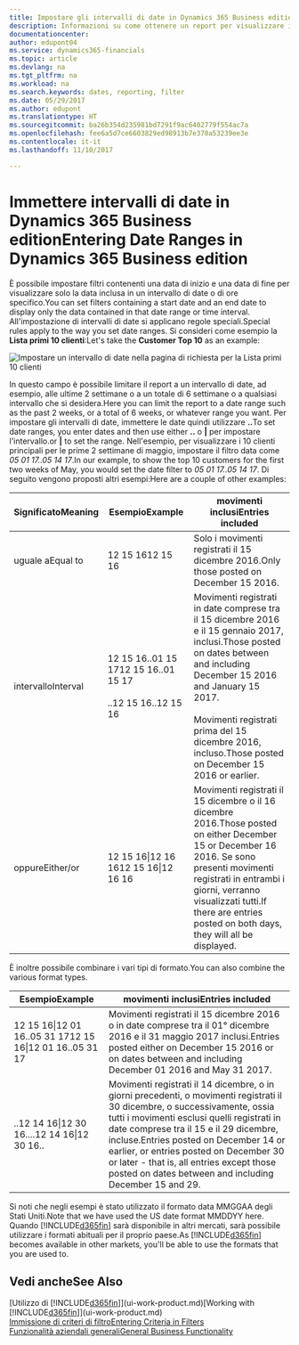 ```yaml
---
title: Impostare gli intervalli di date in Dynamics 365 Business edition | Documenti Microsoft
description: Informazioni su come ottenere un report per visualizzare i dati relativi a periodi di tempo specifici utilizzando gli intervalli di date in Dynamics 365 Business edition.
documentationcenter: 
author: edupont04
ms.service: dynamics365-financials
ms.topic: article
ms.devlang: na
ms.tgt_pltfrm: na
ms.workload: na
ms.search.keywords: dates, reporting, filter
ms.date: 05/29/2017
ms.author: edupont
ms.translationtype: HT
ms.sourcegitcommit: ba26b354d235981bd7291f9ac6402779f554ac7a
ms.openlocfilehash: fee6a5d7ce6603829ed98913b7e370a53239ee3e
ms.contentlocale: it-it
ms.lasthandoff: 11/10/2017

---
```

# <a name="entering-date-ranges-in-dynamics-365-business-edition"></a><span data-ttu-id="946a0-103">Immettere intervalli di date in Dynamics 365 Business edition</span><span class="sxs-lookup"><span data-stu-id="946a0-103">Entering Date Ranges in Dynamics 365 Business edition</span></span> 
<span data-ttu-id="946a0-104">È possibile impostare filtri contenenti una data di inizio e una data di fine per visualizzare solo la data inclusa in un intervallo di date o di ore specifico.</span><span class="sxs-lookup"><span data-stu-id="946a0-104">You can set filters containing a start date and an end date to display only the data contained in that date range or time interval.</span></span> <span data-ttu-id="946a0-105">All'impostazione di intervalli di date si applicano regole speciali.</span><span class="sxs-lookup"><span data-stu-id="946a0-105">Special rules apply to the way you set date ranges.</span></span> <span data-ttu-id="946a0-106">Si consideri come esempio la **Lista primi 10 clienti**:</span><span class="sxs-lookup"><span data-stu-id="946a0-106">Let's take the **Customer Top 10** as an example:</span></span>

![Impostare un intervallo di date nella pagina di richiesta per la Lista primi 10 clienti](./media/ui-enter-date-ranges/customer-top10-list.png)

<span data-ttu-id="946a0-108">In questo campo è possibile limitare il report a un intervallo di date, ad esempio, alle ultime 2 settimane o a un totale di 6 settimane o a qualsiasi intervallo che si desidera.</span><span class="sxs-lookup"><span data-stu-id="946a0-108">Here you can limit the report to a date range such as the past 2 weeks, or a total of 6 weeks, or whatever range you want.</span></span> <span data-ttu-id="946a0-109">Per impostare gli intervalli di date, immettere le date quindi utilizzare **..**</span><span class="sxs-lookup"><span data-stu-id="946a0-109">To set date ranges, you enter dates and then use either **..**</span></span> <span data-ttu-id="946a0-110">o **|** per impostare l'intervallo.</span><span class="sxs-lookup"><span data-stu-id="946a0-110">or **|** to set the range.</span></span> <span data-ttu-id="946a0-111">Nell'esempio, per visualizzare i 10 clienti principali per le prime 2 settimane di maggio, impostare il filtro data come *05 01 17..05 14 17*.</span><span class="sxs-lookup"><span data-stu-id="946a0-111">In our example, to show the top 10 customers for the first two weeks of May, you would set the date filter to *05 01 17..05 14 17*.</span></span>
<span data-ttu-id="946a0-112">Di seguito vengono proposti altri esempi:</span><span class="sxs-lookup"><span data-stu-id="946a0-112">Here are a couple of other examples:</span></span>

| <span data-ttu-id="946a0-113">Significato</span><span class="sxs-lookup"><span data-stu-id="946a0-113">Meaning</span></span> | <span data-ttu-id="946a0-114">Esempio</span><span class="sxs-lookup"><span data-stu-id="946a0-114">Example</span></span> | <span data-ttu-id="946a0-115">movimenti inclusi</span><span class="sxs-lookup"><span data-stu-id="946a0-115">Entries included</span></span> |
|---|---|---|
|<span data-ttu-id="946a0-116">uguale a</span><span class="sxs-lookup"><span data-stu-id="946a0-116">Equal to</span></span>| <span data-ttu-id="946a0-117">12 15 16</span><span class="sxs-lookup"><span data-stu-id="946a0-117">12 15 16</span></span> |<span data-ttu-id="946a0-118">Solo i movimenti registrati il 15 dicembre 2016.</span><span class="sxs-lookup"><span data-stu-id="946a0-118">Only those posted on December 15 2016.</span></span>|
|<span data-ttu-id="946a0-119">intervallo</span><span class="sxs-lookup"><span data-stu-id="946a0-119">Interval</span></span>| <span data-ttu-id="946a0-120">12 15 16..01 15 17</span><span class="sxs-lookup"><span data-stu-id="946a0-120">12 15 16..01 15 17</span></span><br /><br /><span data-ttu-id="946a0-121">..12 15 16</span><span class="sxs-lookup"><span data-stu-id="946a0-121">..12 15 16</span></span>|<span data-ttu-id="946a0-122">Movimenti registrati in date comprese tra il 15 dicembre 2016 e il 15 gennaio 2017, inclusi.</span><span class="sxs-lookup"><span data-stu-id="946a0-122">Those posted on dates between and including December 15 2016 and January 15 2017.</span></span><br /><br /><span data-ttu-id="946a0-123">Movimenti registrati prima del 15 dicembre 2016, incluso.</span><span class="sxs-lookup"><span data-stu-id="946a0-123">Those posted on December 15 2016 or earlier.</span></span>|
|<span data-ttu-id="946a0-124">oppure</span><span class="sxs-lookup"><span data-stu-id="946a0-124">Either/or</span></span>|<span data-ttu-id="946a0-125">12 15 16&#124;12 16 16</span><span class="sxs-lookup"><span data-stu-id="946a0-125">12 15 16&#124;12 16 16</span></span>|<span data-ttu-id="946a0-126">Movimenti registrati il 15 dicembre o il 16 dicembre 2016.</span><span class="sxs-lookup"><span data-stu-id="946a0-126">Those posted on either December 15 or December 16 2016.</span></span> <span data-ttu-id="946a0-127">Se sono presenti movimenti registrati in entrambi i giorni, verranno visualizzati tutti.</span><span class="sxs-lookup"><span data-stu-id="946a0-127">If there are entries posted on both days, they will all be displayed.</span></span>|

<span data-ttu-id="946a0-128">È inoltre possibile combinare i vari tipi di formato.</span><span class="sxs-lookup"><span data-stu-id="946a0-128">You can also combine the various format types.</span></span>

| <span data-ttu-id="946a0-129">Esempio</span><span class="sxs-lookup"><span data-stu-id="946a0-129">Example</span></span> | <span data-ttu-id="946a0-130">movimenti inclusi</span><span class="sxs-lookup"><span data-stu-id="946a0-130">Entries included</span></span> |
|---|---|
|<span data-ttu-id="946a0-131">12 15 16&#124;12 01 16..05 31 17</span><span class="sxs-lookup"><span data-stu-id="946a0-131">12 15 16&#124;12 01 16..05 31 17</span></span> | <span data-ttu-id="946a0-132">Movimenti registrati il 15 dicembre 2016 o in date comprese tra il 01° dicembre 2016 e il 31 maggio 2017 inclusi.</span><span class="sxs-lookup"><span data-stu-id="946a0-132">Entries posted either on December 15 2016 or on dates between and including December 01 2016 and May 31 2017.</span></span> |
|<span data-ttu-id="946a0-133">..12 14 16&#124;12 30 16..</span><span class="sxs-lookup"><span data-stu-id="946a0-133">..12 14 16&#124;12 30 16..</span></span> | <span data-ttu-id="946a0-134">Movimenti registrati il 14 dicembre, o in giorni precedenti, o movimenti registrati il 30 dicembre, o successivamente, ossia tutti i movimenti esclusi quelli registrati in date comprese tra il 15 e il 29 dicembre, incluse.</span><span class="sxs-lookup"><span data-stu-id="946a0-134">Entries posted on December 14 or earlier, or entries posted on December 30 or later - that is, all entries except those posted on dates between and including December 15 and 29.</span></span> |

<span data-ttu-id="946a0-135">Si noti che negli esempi è stato utilizzato il formato data MMGGAA degli Stati Uniti.</span><span class="sxs-lookup"><span data-stu-id="946a0-135">Note that we have used the US date format MMDDYY here.</span></span> <span data-ttu-id="946a0-136">Quando [!INCLUDE[d365fin](includes/d365fin_md.md)] sarà disponibile in altri mercati, sarà possibile utilizzare i formati abituali per il proprio paese.</span><span class="sxs-lookup"><span data-stu-id="946a0-136">As [!INCLUDE[d365fin](includes/d365fin_md.md)] becomes available in other markets, you'll be able to use the formats that you are used to.</span></span>

## <a name="see-also"></a><span data-ttu-id="946a0-137">Vedi anche</span><span class="sxs-lookup"><span data-stu-id="946a0-137">See Also</span></span>
<span data-ttu-id="946a0-138">[Utilizzo di [!INCLUDE[d365fin](includes/d365fin_long_md.md)]](ui-work-product.md)</span><span class="sxs-lookup"><span data-stu-id="946a0-138">[Working with [!INCLUDE[d365fin](includes/d365fin_long_md.md)]](ui-work-product.md)</span></span>  
[<span data-ttu-id="946a0-139">Immissione di criteri di filtro</span><span class="sxs-lookup"><span data-stu-id="946a0-139">Entering Criteria in Filters </span></span>](ui-enter-criteria-filters.md)  
[<span data-ttu-id="946a0-140">Funzionalità aziendali generali</span><span class="sxs-lookup"><span data-stu-id="946a0-140">General Business Functionality</span></span>](ui-across-business-areas.md)

